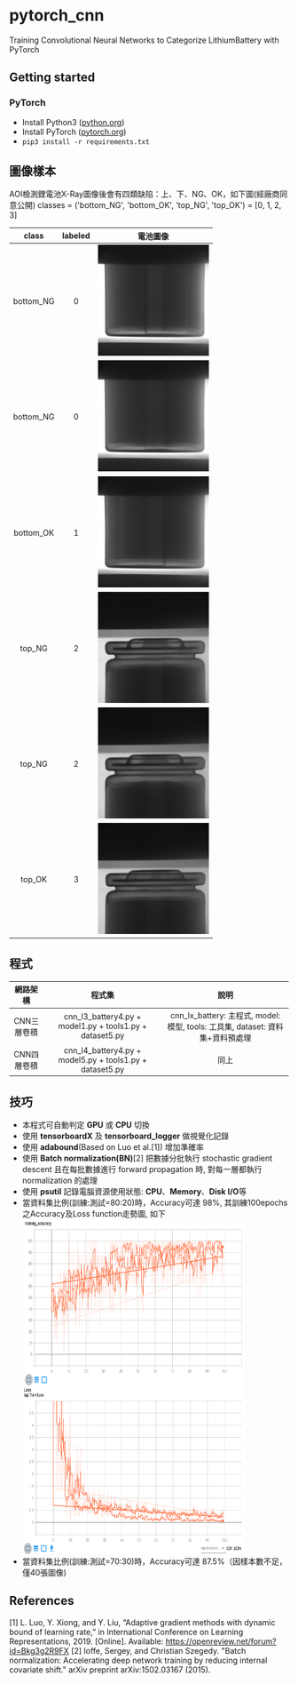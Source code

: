 # pytorch_cnn
Training Convolutional Neural Networks to Categorize LithiumBattery with PyTorch

## Getting started

### PyTorch
- Install Python3 ([python.org](https://www.python.org/downloads))
- Install PyTorch ([pytorch.org](https://pytorch.org))
- `pip3 install -r requirements.txt`

## 圖像樣本
AOI檢測鋰電池X-Ray圖像後會有四類缺陷：上、下、NG、OK，如下圖(經廠商同意公開)
classes = ('bottom_NG', 'bottom_OK', 'top_NG', 'top_OK') = [0, 1, 2, 3]

class | labeled | 電池圖像 |
:----------: | :----------: | :----------: |
bottom_NG| 0 | <img alt="bottom_NG-0" src="https://github.com/dvsseed/pytorch_cnn/blob/master/bottom_NG_0.bmp" width="200" height="200">|
bottom_NG| 0 |<img alt="bottom_NG-1" src="https://github.com/dvsseed/pytorch_cnn/blob/master/bottom_NG_1.bmp" width="200" height="200">|
bottom_OK| 1 |<img alt="bottom_OK-0" src="https://github.com/dvsseed/pytorch_cnn/blob/master/bottom_OK_0.bmp" width="200" height="200">|
top_NG| 2 |<img alt="top_NG-0" src="https://github.com/dvsseed/pytorch_cnn/blob/master/top_NG_0.bmp" width="200" height="200">|
top_NG| 2 |<img alt="top_NG-1" src="https://github.com/dvsseed/pytorch_cnn/blob/master/top_NG_1.bmp" width="200" height="200">|
top_OK| 3 |<img alt="top_OK-0" src="https://github.com/dvsseed/pytorch_cnn/blob/master/top_OK_0.bmp" width="200" height="200">|

## 程式
網路架構 | 程式集 | 說明 |
:----------: | :----------: | :----------: |
CNN三層卷積 | cnn_l3_battery4.py + model1.py + tools1.py + dataset5.py | cnn_lx_battery: 主程式, model: 模型, tools: 工具集, dataset: 資料集+資料預處理 |
CNN四層卷積 | cnn_l4_battery4.py + model5.py + tools1.py + dataset5.py | 同上 |


## 技巧
* 本程式可自動判定 **GPU** 或 **CPU** 切換
* 使用 **tensorboardX** 及 **tensorboard_logger** 做視覺化記錄
* 使用 **adabound**(Based on Luo et al.[1]) 增加準確率
* 使用 **Batch normalization(BN)**[2] 把數據分批執行 stochastic gradient descent 且在每批數據進行 forward propagation 時, 對每一層都執行 normalization 的處理
* 使用 **psutil** 記錄電腦資源使用狀態: **CPU**、**Memory**、**Disk I/O**等
* 當資料集比例(訓練:測試=80:20)時，Accuracy可達 98%, 其訓練100epochs之Accuracy及Loss function走勢圖, 如下
<img alt="training_accuracy" src="https://github.com/dvsseed/pytorch_cnn/blob/master/training_accuracy1.png" width="400" height="300"><img alt="training_loss" src="https://github.com/dvsseed/pytorch_cnn/blob/master/training_loss1.png" width="400" height="300">
* 當資料集比例(訓練:測試=70:30)時，Accuracy可達 87.5%（因樣本數不足，僅40張圖像)

## References
[1] L. Luo, Y. Xiong, and Y. Liu, “Adaptive gradient methods with dynamic bound of learning rate,” in International Conference on Learning Representations, 2019. [Online]. Available: https://openreview.net/forum?id=Bkg3g2R9FX 
[2] Ioffe, Sergey, and Christian Szegedy. "Batch normalization: Accelerating deep network training by reducing internal covariate shift." arXiv preprint arXiv:1502.03167 (2015).
